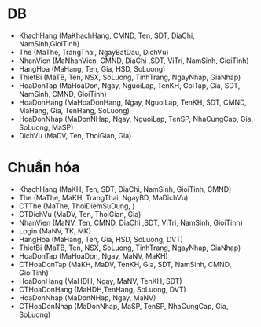 # DB 
+ KhachHang (MaKhachHang, CMND, Ten, SDT, DiaChi, NamSinh,GioiTinh)
+ The (MaThe, TrangThai, NgayBatDau, DichVu)
+ NhanVien (MaNhanVien, CMND, DiaChi ,SDT, ViTri, NamSinh, GioiTinh)
+ HangHoa (MaHang, Ten, Gia, HSD, SoLuong)
+ ThietBi (MaTB, Ten, NSX, SoLuong, TinhTrang, NgayNhap, GiaNhap)
+ HoaDonTap (MaHoaDon, Ngay, NguoiLap, TenKH, GoiTap, Gia, SDT, NamSinh, CMND, GioiTinh)
+ HoaDonHang (MaHoaDonHang, Ngay, NguoiLap, TenKH, SDT, CMND, MaHang, Gia, TenHang, SoLuong)
+ HoaDonNhap (MaDonNHap, Ngay, NguoiLap, TenSP, NhaCungCap, Gia, SoLuong, MaSP)
+ DichVu (MaDV, Ten, ThoiGian, Gia)


# Chuẩn hóa
+ KhachHang (MaKH, Ten, SDT, DiaChi, NamSinh, GioiTinh, CMND)
+ The (MaThe, MaKH, TrangThai, NgayBD, MaDichVu)
+ CTThe (MaThe, ThoiDiemSuDung, )
+ CTDichVu (MaDV, Ten, ThoiGian, Gia)
+ NhanVien (MaNV, Ten, CMND, DiaChi ,SDT, ViTri, NamSinh, GioiTinh)
+ Login (MaNV, TK, MK)
+ HangHoa (MaHang, Ten, Gia, HSD, SoLuong, DVT)
+ ThietBi (MaTB, Ten, NSX, SoLuong, TinhTrang, NgayNhap, GiaNhap)
+ HoaDonTap (MaHoaDon, Ngay, MaNV, MaKH)
+ CTHoaDonTap (MaKH, MaDV, TenKH, Gia, SDT, NamSinh, CMND, GioiTinh)
+ HoaDonHang (MaHDH, Ngay, MaNV, TenKH, SDT)
+ CTHoaDonHang (MaHDH,TenHang, SoLuong, DVT)
+ HoaDonNhap (MaDonNHap, Ngay, MaNV)
+ CTHoaDonNhap (MaDonNhap, MaSP, TenSP, NhaCungCap, Gia, SoLuong)
